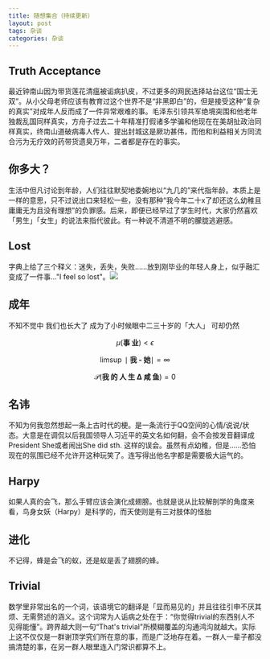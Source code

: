```yaml
---
title: 随想集合（持续更新）
layout: post
tags: 杂谈
categories: 杂谈
---
```


## Truth Acceptance  
最近钟南山因为带货莲花清瘟被诟病扒皮，不过更多的网民选择站台这位“国士无双”。从小父母老师应该有教育过这个世界不是“非黑即白”的，但是接受这种“复杂的真实”对成年人反而成了一件异常艰难的事。毛泽东引领共军绝境突围和他老年独裁乱国同样真实，方舟子过去二十年精准打假诸多学骗和他现在在美胡扯政治同样真实，终南山道破病毒人传人、提出封城这是厥功甚伟，而他和利益相关方同流合污为无疗效的药带货遗臭万年，二者都是存在的事实。

## 你多大？
生活中但凡讨论到年龄，人们往往默契地委婉地以“九几的”来代指年龄。本质上是一样的意思，只不过说出口来轻松一些，没有那种“我今年二十x了却还这么幼稚且庸庸无为且没有理想”的负罪感。后来，即便已经早过了学生时代，大家仍然喜欢「男生」「女生」的说法来指代彼此。有一种说不清道不明的朦胧逃避感。

## Lost
字典上给了三个释义：迷失，丢失，失败……放到刚毕业的年轻人身上，似乎融汇变成了一件事…"I feel so lost"。![](https://nullrecurrent.github.io//image/20.jpg)

## 成年
不知不觉中
我们也长大了
成为了小时候眼中二三十岁的「大人」
可却仍然

$$\mu(\textbf{事 业})<\epsilon $$

$$ \limsup \mid \textbf{我  -  她} \mid =\infty $$

$$\mathcal{P}(\textbf{我 的 人 生 Δ 咸 鱼})=0 $$

## 名讳
不知为何我忽然想起一条上古时代的梗。是一条流行于QQ空间的心情/说说/状态。大意是在调侃以后我国领导人习近平的英文名如何翻，会不会按发音翻译成President She或者闹出She did sth. 这样的误会。虽然有点幼稚，但是……恐怕现在的氛围已经不允许开这种玩笑了。连写得出他名字都是需要极大运气的。

## Harpy
如果人真的会飞，那么手臂应该会演化成翅膀。也就是说从比较解剖学的角度来看，鸟身女妖（Harpy）是科学的，而天使则是有三对肢体的怪胎

## 进化
不记得，蜂是会飞的蚁，还是蚁是丢了翅膀的蜂。

## Trivial
数学里非常出名的一个词，该语境它的翻译是「显而易见的」并且往往引申不厌其烦、无需赘述的涵义。这个词常为人诟病之处在于：“你觉得trivial的东西别人不见得能懂”。跨界越大则一句“That's trivial"所模糊覆盖的沟通鸿沟就越大。实际上这不仅仅是一群谢顶学究们所在意的事，而是广泛地存在着。一群人一辈子都没搞清楚的事，在另一群人眼里连入门常识都算不上。
